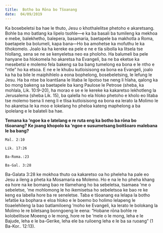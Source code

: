 ```yaml
---
title:  Botho ba Rōna bo Tšoanang
date:  04/09/2019
---
```


Ka bosebeletsi ba hae le thuto, Jesu o khothalelitse phetoho e akaretsang. Bohle ba mo batlang ka lipelo tsohle—e ka ba basali ba tumileng ka mekhoa e mebe, balekhetho, balepera, basamaria, baetapele ba makhotla a Roma, baetapele ba bolumeli, kapa bana—Ho ba amohetse ka mofuthu le ka tlhokomelo. Joalo ka ha kereke ea pele e ne e tla sibolla ka litsela tse hlollang, sena se ne se kenyeletsa neo ea pholoho. Ha balumeli ba pele hanyane ba hlokomela ho akaretsa ha Evangeli, ba ne ba eketse ka mesebetsi e molemo fela bakeng sa ba bang tumelong ea bona e le ntho e “ntle” ho ka etsoa. E ne e le khubu kutloisisong ea bona ea Evangeli, joalo ka ha ba bile le maiphihlelo a eona bophelong, bosebeletsing, le lefung le Jesu. Ha ba ntse ba loantšana le litaba le lipotso tse neng li hlaha, qalong ka bo mong bakeng sa baetapele ba kang Paulose le Petrose (sheba, ka mohlala, Lik. 10:9–20), ha morao e se e le kereke ka kakaretso lekhotleng la Jerusalema (sheba Lik. 15), ba qalella ho ela hloko phetoho e kholo eo litaba tse molemo tsena li neng li e tlisa kutloisisong ea bona ea lerato la Molimo le ho akaretsa le ka moo e lokelang ho pheloa kateng maphelong a ba ipolelang e le balateli ba hae.

**Temana ka ’ngoe ka e latelang e re ruta eng ka botho ba rōna bo tšoanang? Ke joang khopolo ka ’ngoe e susumetsang boitšoaro malebana le ba bang?**

`Mal. 2:10`

`Lik. 17:26`

`Ba-Roma.:23`

`Ba-Gal. 3:28`

Ba-Galata 3:28 ke mokhoa thuto oa kakaretso oa ho pheleha ha pale eo Jesu a ileng a pheta ka Mosamaria ea Molemo. Ho e na le ho pheha khang ea hore na ke bomang bao re tlamehang ho ba sebeletsa, tsamaea ’me o sebeletse, ’me mohlomong le ho ikemisetsa ho sebeletsoa ke bao re ke keng ea labella hore ba re seneletse. Taba e tšoanang ea lelapa la botho lefatše ka bophara e eloa hloko e le boemo bo holimo lelapeng le tloaelehileng la bao batlamiloeng ’moho ke Evangeli, ka lerato le bolokang la Molimo le re biletsang bonngoeng le eena: “Hobane rōna bohle re kolobelitsoe Moeeng o le mong, hore re be ’mele o le mong, leha e le Bajude, leha e le ba-Gerike, leha ele ba ruiloeng leha e le ba sa ruoang” (1 Ba-Kor.. 12:13).